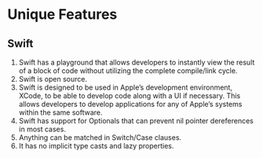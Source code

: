 # Unique Features

## Swift

1. Swift has a playground that allows developers to instantly view the result of a block of code without utilizing the complete compile/link cycle.
2. Swift is open source.
3. Swift is designed to be used in Apple’s development environment, XCode, to be able to develop code along with a UI if necessary. This allows developers to develop applications for any of Apple’s systems within the same software.
4. Swift has support for Optionals that can prevent nil pointer dereferences in most cases.
5. Anything can be matched in Switch/Case clauses.
6. It has no implicit type casts and lazy properties.
